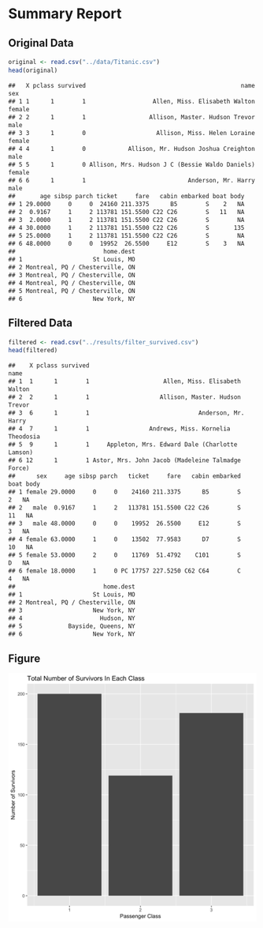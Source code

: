 Summary Report
================

Original Data
-------------

``` r
original <- read.csv("../data/Titanic.csv")
head(original)
```

    ##   X pclass survived                                            name    sex
    ## 1 1      1        1                   Allen, Miss. Elisabeth Walton female
    ## 2 2      1        1                  Allison, Master. Hudson Trevor   male
    ## 3 3      1        0                    Allison, Miss. Helen Loraine female
    ## 4 4      1        0            Allison, Mr. Hudson Joshua Creighton   male
    ## 5 5      1        0 Allison, Mrs. Hudson J C (Bessie Waldo Daniels) female
    ## 6 6      1        1                             Anderson, Mr. Harry   male
    ##       age sibsp parch ticket     fare   cabin embarked boat body
    ## 1 29.0000     0     0  24160 211.3375      B5        S    2   NA
    ## 2  0.9167     1     2 113781 151.5500 C22 C26        S   11   NA
    ## 3  2.0000     1     2 113781 151.5500 C22 C26        S        NA
    ## 4 30.0000     1     2 113781 151.5500 C22 C26        S       135
    ## 5 25.0000     1     2 113781 151.5500 C22 C26        S        NA
    ## 6 48.0000     0     0  19952  26.5500     E12        S    3   NA
    ##                         home.dest
    ## 1                    St Louis, MO
    ## 2 Montreal, PQ / Chesterville, ON
    ## 3 Montreal, PQ / Chesterville, ON
    ## 4 Montreal, PQ / Chesterville, ON
    ## 5 Montreal, PQ / Chesterville, ON
    ## 6                    New York, NY

Filtered Data
-------------

``` r
filtered <- read.csv("../results/filter_survived.csv")
head(filtered)
```

    ##    X pclass survived                                              name
    ## 1  1      1        1                     Allen, Miss. Elisabeth Walton
    ## 2  2      1        1                    Allison, Master. Hudson Trevor
    ## 3  6      1        1                               Anderson, Mr. Harry
    ## 4  7      1        1                 Andrews, Miss. Kornelia Theodosia
    ## 5  9      1        1     Appleton, Mrs. Edward Dale (Charlotte Lamson)
    ## 6 12      1        1 Astor, Mrs. John Jacob (Madeleine Talmadge Force)
    ##      sex     age sibsp parch   ticket     fare   cabin embarked boat body
    ## 1 female 29.0000     0     0    24160 211.3375      B5        S    2   NA
    ## 2   male  0.9167     1     2   113781 151.5500 C22 C26        S   11   NA
    ## 3   male 48.0000     0     0    19952  26.5500     E12        S    3   NA
    ## 4 female 63.0000     1     0    13502  77.9583      D7        S   10   NA
    ## 5 female 53.0000     2     0    11769  51.4792    C101        S    D   NA
    ## 6 female 18.0000     1     0 PC 17757 227.5250 C62 C64        C    4   NA
    ##                         home.dest
    ## 1                    St Louis, MO
    ## 2 Montreal, PQ / Chesterville, ON
    ## 3                    New York, NY
    ## 4                      Hudson, NY
    ## 5             Bayside, Queens, NY
    ## 6                    New York, NY

Figure
------

![count survivors](../results/count_survived.png)
